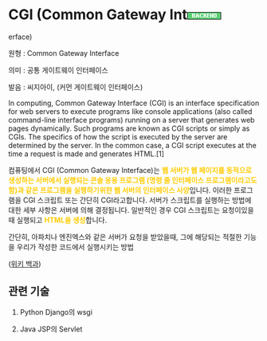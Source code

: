 # CGI (Common Gateway Int![Backend](../2TAT1C/Label_Backend.png)
erface)

원형 : Common Gateway Interface

의미  : 공통 게이트웨이 인터페이스

발음 : 씨지아이, (커먼 게이트웨이 인터페이스)

In computing, Common Gateway Interface (CGI) is an interface specification for web servers to execute programs like console applications (also called command-line interface programs) running on a server that generates web pages dynamically. Such programs are known as CGI scripts or simply as CGIs. The specifics of how the script is executed by the server are determined by the server. In the common case, a CGI script executes at the time a request is made and generates HTML.[1]

컴퓨팅에서 CGI (Common Gateway Interface)는 <span style='color:#FFCC00; font-weight:bold;'>
웹 서버가 웹 페이지를 동적으로 생성하는 서버에서 실행되는 콘솔 응용 프로그램 (명령 줄 인터페이스 프로그램이라고도 함)과 같은 프로그램을 실행하기위한 웹 서버의 인터페이스 사양</span>입니다. 이러한 프로그램을 CGI 스크립트 또는 간단히 CGI라고합니다. 서버가 스크립트를 실행하는 방법에 대한 세부 사항은 서버에 의해 결정됩니다. 일반적인 경우 CGI 스크립트는 요청이있을 때 실행되고 <span style='color:#FFCC00; font-weight:bold;'>
HTML을 생성</span>합니다.

간단히, 아파치나 엔진엑스와 같은 서버가 요청을 받았을때, 그에 해당되는 적절한 기능을 우리가 작성한 코드에서 실행시키는 방법

([위키 백과](https://en.wikipedia.org/wiki/Common_Gateway_Interface))

## 관련 기술
1. Python Django의 wsgi

2. Java JSP의 Servlet
